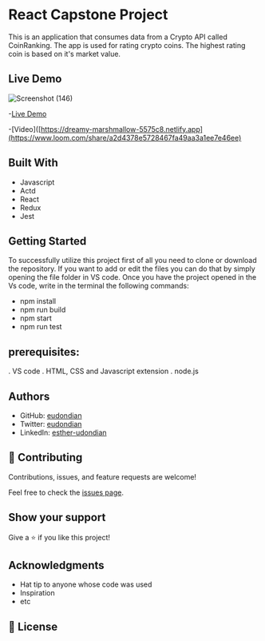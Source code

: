 # React Capstone Project


This is an application that consumes data from a Crypto API called CoinRanking. The app is used for rating crypto coins. The highest rating coin is  based on it's market value.
## Live Demo

![Screenshot (146)](https://user-images.githubusercontent.com/90483434/189490183-e811ab5e-1c0f-4c2d-9b37-2693c7ed5fbe.png)


-[Live Demo](https://dreamy-marshmallow-5575c8.netlify.app)

-[Video]([https://dreamy-marshmallow-5575c8.netlify.app](https://www.loom.com/share/a2d4378e5728467fa49aa3a1ee7e46ee)

## Built With

- Javascript
- Actd
- React
- Redux
- Jest


## Getting Started

To successfully utilize this project first of all you need to clone or download the repository. If you want to add or edit the files you can do that by simply opening the file folder in VS code. Once you have the project opened in the Vs code, write in the terminal the following commands:

- npm install
- npm run build
- npm start
- npm run test


## prerequisites:
. VS code
. HTML, CSS and Javascript extension
. node.js 


## Authors

- GitHub: [eudondian](https://github.com/eudondian)
- Twitter: [eudondian](https://twitter.com/eudondian)
- LinkedIn: [esther-udondian](https://www.linkedin.com/in/esther-udondian)



## 🤝 Contributing

Contributions, issues, and feature requests are welcome!

Feel free to check the [issues page](https://github.com/eudondian/React-Capstone/issues).

## Show your support

Give a ⭐️ if you like this project!

## Acknowledgments

- Hat tip to anyone whose code was used
- Inspiration
- etc

## 📝 License
